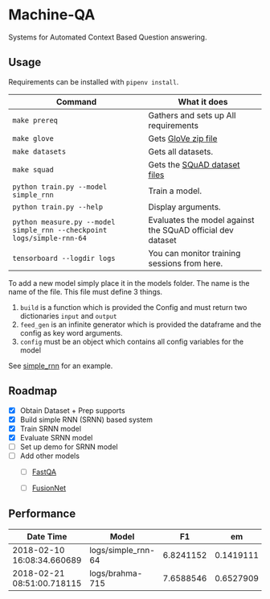 # Machine-QA
Systems for Automated Context Based Question answering.


Usage
-----

Requirements can be installed with `pipenv install`.

Command | What it does
--------|------------
`make prereq` | Gathers and sets up All requirements
`make glove` | Gets [GloVe zip file](https://nlp.stanford.edu/projects/glove/)
`make datasets` | Gets all datasets.
`make squad` | Gets the [SQuAD dataset files](https://rajpurkar.github.io/SQuAD-explorer/)
`python train.py --model simple_rnn` | Train a model.
`python train.py --help` | Display arguments.
`python measure.py --model simple_rnn --checkpoint logs/simple-rnn-64` | Evaluates the model against the SQuAD official dev dataset
`tensorboard --logdir logs` | You can monitor training sessions from here.


To add a new model simply place it in the models folder. The name is the name of the file. This file must define 3 things.

1. `build` is a function which is provided the Config and must return two dictionaries `input` and `output`
2. `feed_gen` is an infinite generator which is provided the dataframe and the config as key word arguments.
3. `config` must be an object which contains all config variables for the model

See [simple_rnn](models/simple_rnn.py) for an example.


Roadmap
-------

- [x] Obtain Dataset + Prep supports
- [x] Build simple RNN (SRNN) based system
- [x] Train SRNN model
- [x] Evaluate SRNN model
- [ ] Set up demo for SRNN model
- [ ] Add other models
    - [ ] [FastQA](https://arxiv.org/abs/1703.04816)
    - [ ] [FusionNet](https://arxiv.org/abs/1711.07341)


Performance
-----------

Date Time                      | Model                | F1         | em
-------------------------------|----------------------|------------|-----
2018-02-10 16:08:34.660689     | logs/simple_rnn-64   | 6.8241152  | 0.1419111 
2018-02-21 08:51:00.718115     | logs/brahma-715      | 7.6588546  | 0.6527909 
